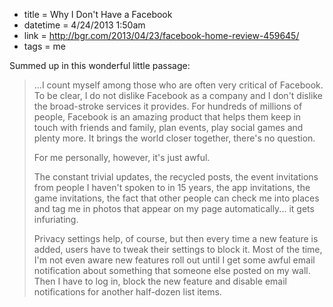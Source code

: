 * title = Why I Don't Have a Facebook
* datetime = 4/24/2013 1:50am
* link = http://bgr.com/2013/04/23/facebook-home-review-459645/
* tags = me

Summed up in this wonderful little passage:

> ...I count myself among those who are often very critical of Facebook. To be clear, I do not dislike Facebook as a company and I don't dislike the broad-stroke services it provides. For hundreds of millions of people, Facebook is an amazing product that helps them keep in touch with friends and family, plan events, play social games and plenty more. It brings the world closer together, there's no question.
>
> For me personally, however, it's just awful.
>
> The constant trivial updates, the recycled posts, the event invitations from people I haven't spoken to in 15 years, the app invitations, the game invitations, the fact that other people can check me into places and tag me in photos that appear on my page automatically... it gets infuriating.
>
> Privacy settings help, of course, but then every time a new feature is added, users have to tweak their settings to block it. Most of the time, I'm not even aware new features roll out until I get some awful email notification about something that someone else posted on my wall. Then I have to log in, block the new feature and disable email notifications for another half-dozen list items.
